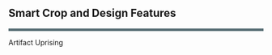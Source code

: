 <!-- .slide: class="" -->

## Smart Crop and Design Features

<hr style="border: 2px solid #586e75; background-color: #586e75" />

Artifact Uprising

<!-- <img src="./static/Artifact-Uprising-Logo-Small.png" class="nan-landing"> -->
